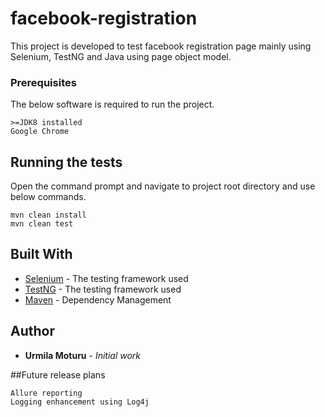 # facebook-registration

This project is developed to test facebook registration page mainly using Selenium, TestNG and Java using page object model.

### Prerequisites
The below software is required to run the project.

```
>=JDK8 installed
Google Chrome
```

## Running the tests

Open the command prompt and navigate to project root directory and use below commands.

```
mvn clean install
mvn clean test
```

## Built With

* [Selenium](https://www.seleniumhq.org/docs/) - The testing framework used
* [TestNG](https://testng.org/doc/documentation-main.html) - The testing framework used
* [Maven](https://maven.apache.org/) - Dependency Management

## Author

* **Urmila Moturu** - *Initial work* 

##Future release plans

```
Allure reporting
Logging enhancement using Log4j
```
